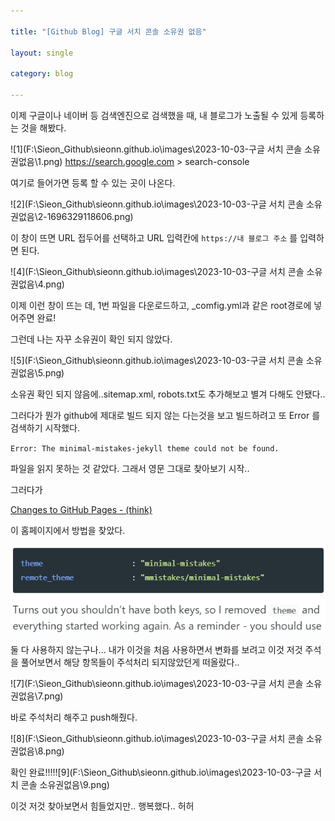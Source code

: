 ```yaml
---

title: "[Github Blog] 구글 서치 콘솔 소유권 없음"

layout: single

category: blog

---
```



이제 구글이나 네이버 등 검색엔진으로 검색했을 때, 내 블로그가 노출될 수 있게 등록하는 것을 해봤다. 

![1](F:\Sieon_Github\sieonn.github.io\images\2023-10-03-구글 서치 콘솔 소유권없음\1.png)
<url>https://search.google.com >  search-console</url>

여기로 들어가면 등록 할 수 있는 곳이 나온다.

![2](F:\Sieon_Github\sieonn.github.io\images\2023-10-03-구글 서치 콘솔 소유권없음\2-1696329118606.png)

이 창이 뜨면 URL 접두어를 선택하고 URL 입력칸에 `https://내 블로그 주소` 를 입력하면 된다.

![4](F:\Sieon_Github\sieonn.github.io\images\2023-10-03-구글 서치 콘솔 소유권없음\4.png)

이제 이런 창이 뜨는 데, 1번 파일을 다운로드하고, _comfig.yml과 같은 root경로에 넣어주면 완료! <br/>

그런데 나는 자꾸 소유권이 확인 되지 않았다.

![5](F:\Sieon_Github\sieonn.github.io\images\2023-10-03-구글 서치 콘솔 소유권없음\5.png)

소유권 확인 되지 않음에..sitemap.xml, robots.txt도 추가해보고 별겨 다해도 안됐다..

그러다가 뭔가 github에 제대로 빌드 되지 않는 다는것을 보고 빌드하려고 또 Error 를 검색하기 시작했다.

`Error: The minimal-mistakes-jekyll theme could not be found.`

파일을 읽지 못하는 것 같았다. 그래서 영문 그대로 찾아보기 시작..

그러다가  

[Changes to GitHub Pages - (think)](https://batsov.com/articles/2021/12/19/changes-to-github-pages/)

이 홈페이지에서 방법을 찾았다.

![](../images/2023-10-03-소유권없음/6.png)

둘 다 사용하지 않는구나... 내가 이것을 처음 사용하면서 변화를 보려고 이것 저것 주석을 풀어보면서 해당 항목들이 주석처리 되지않았던게 떠올랐다..

![7](F:\Sieon_Github\sieonn.github.io\images\2023-10-03-구글 서치 콘솔 소유권없음\7.png)

바로 주석처리 해주고 push해줬다.

![8](F:\Sieon_Github\sieonn.github.io\images\2023-10-03-구글 서치 콘솔 소유권없음\8.png)

확인 완료!!!!![9](F:\Sieon_Github\sieonn.github.io\images\2023-10-03-구글 서치 콘솔 소유권없음\9.png)

이것 저것 찾아보면서 힘들었지만.. 행복했다.. 허허
